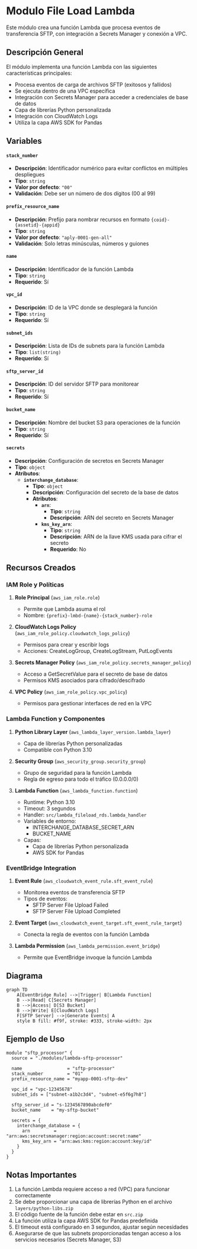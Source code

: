 # Modulo File Load Lambda

Este módulo crea una función Lambda que procesa eventos de transferencia SFTP, con integración a Secrets Manager y
conexión a VPC.

## Descripción General

El módulo implementa una función Lambda con las siguientes características principales:

- Procesa eventos de carga de archivos SFTP (exitosos y fallidos)
- Se ejecuta dentro de una VPC específica
- Integración con Secrets Manager para acceder a credenciales de base de datos
- Capa de librerías Python personalizada
- Integración con CloudWatch Logs
- Utiliza la capa AWS SDK for Pandas

## Variables

#### `stack_number`

- **Descripción**: Identificador numérico para evitar conflictos en múltiples despliegues
- **Tipo**: `string`
- **Valor por defecto**: `"00"`
- **Validación**: Debe ser un número de dos dígitos (00 al 99)

#### `prefix_resource_name`

- **Descripción**: Prefijo para nombrar recursos en formato `{coid}-{assetid}-{appid}`
- **Tipo**: `string`
- **Valor por defecto**: `"aply-0001-gen-all"`
- **Validación**: Solo letras minúsculas, números y guiones

#### `name`

- **Descripción**: Identificador de la función Lambda
- **Tipo**: `string`
- **Requerido**: Sí

#### `vpc_id`

- **Descripción**: ID de la VPC donde se desplegará la función
- **Tipo**: `string`
- **Requerido**: Sí

#### `subnet_ids`

- **Descripción**: Lista de IDs de subnets para la función Lambda
- **Tipo**: `list(string)`
- **Requerido**: Sí

#### `sftp_server_id`

- **Descripción**: ID del servidor SFTP para monitorear
- **Tipo**: `string`
- **Requerido**: Sí

#### `bucket_name`

- **Descripción**: Nombre del bucket S3 para operaciones de la función
- **Tipo**: `string`
- **Requerido**: Sí

#### `secrets`

- **Descripción**: Configuración de secretos en Secrets Manager
- **Tipo**: `object`
- **Atributos**:
    - **`interchange_database`**:
        - **Tipo**: `object`
        - **Descripción**: Configuración del secreto de la base de datos
        - **Atributos**:
            - **`arn`**:
                - **Tipo**: `string`
                - **Descripción**: ARN del secreto en Secrets Manager
            - **`kms_key_arn`**:
                - **Tipo**: `string`
                - **Descripción**: ARN de la llave KMS usada para cifrar el secreto
                - **Requerido**: No

## Recursos Creados

### IAM Role y Políticas

1. **Role Principal** (`aws_iam_role.role`)
    - Permite que Lambda asuma el rol
    - Nombre: `{prefix}-lmbd-{name}-{stack_number}-role`

2. **CloudWatch Logs Policy** (`aws_iam_role_policy.cloudwatch_logs_policy`)
    - Permisos para crear y escribir logs
    - Acciones: CreateLogGroup, CreateLogStream, PutLogEvents

3. **Secrets Manager Policy** (`aws_iam_role_policy.secrets_manager_policy`)
    - Acceso a GetSecretValue para el secreto de base de datos
    - Permisos KMS asociados para cifrado/descifrado

4. **VPC Policy** (`aws_iam_role_policy.vpc_policy`)
    - Permisos para gestionar interfaces de red en la VPC

### Lambda Function y Componentes

1. **Python Library Layer** (`aws_lambda_layer_version.lambda_layer`)
    - Capa de librerías Python personalizadas
    - Compatible con Python 3.10

2. **Security Group** (`aws_security_group.security_group`)
    - Grupo de seguridad para la función Lambda
    - Regla de egreso para todo el tráfico (0.0.0.0/0)

3. **Lambda Function** (`aws_lambda_function.function`)
    - Runtime: Python 3.10
    - Timeout: 3 segundos
    - Handler: `src/lambda_fileload_rds.lambda_handler`
    - Variables de entorno:
        - INTERCHANGE_DATABASE_SECRET_ARN
        - BUCKET_NAME
    - Capas:
        - Capa de librerías Python personalizada
        - AWS SDK for Pandas

### EventBridge Integration

1. **Event Rule** (`aws_cloudwatch_event_rule.sft_event_rule`)
    - Monitorea eventos de transferencia SFTP
    - Tipos de eventos:
        - SFTP Server File Upload Failed
        - SFTP Server File Upload Completed

2. **Event Target** (`aws_cloudwatch_event_target.sft_event_rule_target`)
    - Conecta la regla de eventos con la función Lambda

3. **Lambda Permission** (`aws_lambda_permission.event_bridge`)
    - Permite que EventBridge invoque la función Lambda

## Diagrama

```mermaid
graph TD
    A[EventBridge Rule] -->|Trigger| B[Lambda Function]
    B -->|Read| C[Secrets Manager]
    B -->|Access| D[S3 Bucket]
    B -->|Write| E[CloudWatch Logs]
    F[SFTP Server] -->|Generate Events| A
    style B fill: #f9f, stroke: #333, stroke-width: 2px
```

## Ejemplo de Uso

```hcl
module "sftp_processor" {
  source = "./modules/lambda-sftp-processor"

  name                 = "sftp-processor"
  stack_number         = "01"
  prefix_resource_name = "myapp-0001-sftp-dev"

  vpc_id = "vpc-12345678"
  subnet_ids = ["subnet-a1b2c3d4", "subnet-e5f6g7h8"]

  sftp_server_id = "s-1234567890abcdef0"
  bucket_name    = "my-sftp-bucket"

  secrets = {
    interchange_database = {
      arn         = "arn:aws:secretsmanager:region:account:secret:name"
      kms_key_arn = "arn:aws:kms:region:account:key/id"
    }
  }
}
```

## Notas Importantes

1. La función Lambda requiere acceso a red (VPC) para funcionar correctamente
2. Se debe proporcionar una capa de librerías Python en el archivo `layers/python-libs.zip`
3. El código fuente de la función debe estar en `src.zip`
4. La función utiliza la capa AWS SDK for Pandas predefinida
5. El timeout está configurado en 3 segundos, ajustar según necesidades
6. Asegurarse de que las subnets proporcionadas tengan acceso a los servicios necesarios (Secrets Manager, S3)

